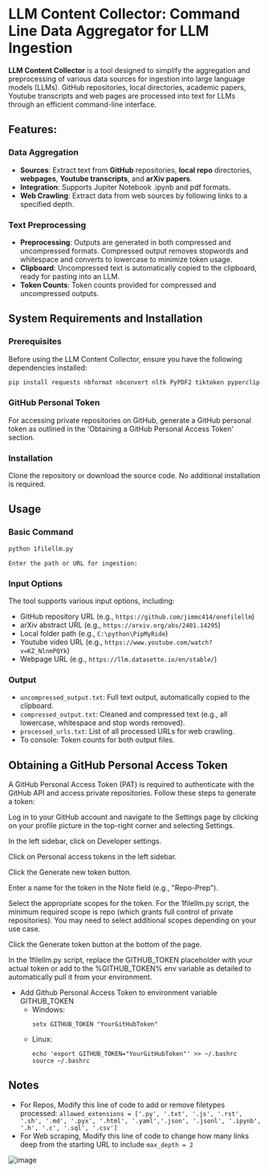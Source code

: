 
# LLM Content Collector: Command Line Data Aggregator for LLM Ingestion

**LLM Content Collector** is a tool designed to simplify the aggregation and preprocessing of various data sources for ingestion into large language models (LLMs). GitHub repositories, local directories, academic papers, Youtube transcripts and web pages are processed into text for LLMs through an efficient command-line interface.

## Features:

### Data Aggregation
- **Sources**: Extract text from **GitHub** repositories, **local repo** directories, **webpages**, **Youtube transcripts**, and **arXiv papers**.
- **Integration**: Supports Jupiter Notebook .ipynb and pdf formats.
- **Web Crawling**: Extract data from web sources by following links to a specified depth.

### Text Preprocessing
- **Preprocessing**: Outputs are generated in both compressed and uncompressed formats.  Compressed output removes stopwords and whitespace and converts to lowercase to minimize token usage.
- **Clipboard**: Uncompressed text is automatically copied to the clipboard, ready for pasting into an LLM.
- **Token Counts**: Token counts provided for compressed and uncompressed outputs.

## System Requirements and Installation

### Prerequisites
Before using the LLM Content Collector, ensure you have the following dependencies installed:
```bash
pip install requests nbformat nbconvert nltk PyPDF2 tiktoken pyperclip bs4 youtube_transcript_api 
```

### GitHub Personal Token
For accessing private repositories on GitHub, generate a GitHub personal token as outlined in the 'Obtaining a GitHub Personal Access Token' section.

### Installation
Clone the repository or download the source code. No additional installation is required.

## Usage 

### Basic Command
```bash
python 1filellm.py
```
```
Enter the path or URL for ingestion:
```
  
### Input Options
The tool supports various input options, including:
- GitHub repository URL (e.g., `https://github.com/jimmc414/onefilellm`)
- arXiv abstract URL (e.g., `https://arxiv.org/abs/2401.14295`)
- Local folder path (e.g., `C:\python\PipMyRide`)
- Youtube video URL (e.g., `https://www.youtube.com/watch?v=KZ_NlnmPQYk`)
- Webpage URL (e.g., `https://llm.datasette.io/en/stable/`)

### Output
- `uncompressed_output.txt`: Full text output, automatically copied to the clipboard.
- `compressed_output.txt`: Cleaned and compressed text (e.g., all lowercase, whitespace and stop words removed).
- `processed_urls.txt`: List of all processed URLs for web crawling.
- To console: Token counts for both output files.

## Obtaining a GitHub Personal Access Token

A GitHub Personal Access Token (PAT) is required to authenticate with the GitHub API and access private repositories. Follow these steps to generate a token:

Log in to your GitHub account and navigate to the Settings page by clicking on your profile picture in the top-right corner and selecting Settings.

In the left sidebar, click on Developer settings.

Click on Personal access tokens in the left sidebar.

Click the Generate new token button.

Enter a name for the token in the Note field (e.g., "Repo-Prep").

Select the appropriate scopes for the token. For the 1filellm.py script, the minimum required scope is repo (which grants full control of private repositories). You may need to select additional scopes depending on your use case.

Click the Generate token button at the bottom of the page.

In the 1filellm.py script, replace the GITHUB_TOKEN placeholder with your actual token or add to the %GITHUB_TOKEN% env variable as detailed to automatically pull it from your environment.

  - Add Github Personal Access Token to environment variable GITHUB_TOKEN
    - Windows:
      ```
      setx GITHUB_TOKEN "YourGitHubToken"
      ```
    - Linux:
      ```
      echo 'export GITHUB_TOKEN="YourGitHubToken"' >> ~/.bashrc
      source ~/.bashrc
      ```

## Notes ##
- For Repos, Modify this line of code to add or remove filetypes processed: ``` allowed_extensions = ['.py', '.txt', '.js', '.rst', '.sh', '.md', '.pyx', '.html', '.yaml','.json', '.jsonl', '.ipynb', '.h', '.c', '.sql', '.csv'] ```
- For Web scraping, Modify this line of code to change how many links deep from the starting URL to include ``` max_depth = 2 ```

![image](https://github.com/jimmc414/1filellm/assets/6346529/5ef47d3f-e154-439e-a828-5b40a123a19c)
